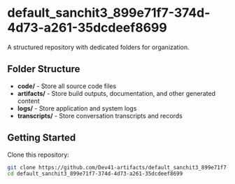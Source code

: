# default_sanchit3_899e71f7-374d-4d73-a261-35dcdeef8699
A structured repository with dedicated folders for organization.

## Folder Structure

- **code/** - Store all source code files
- **artifacts/** - Store build outputs, documentation, and other generated content
- **logs/** - Store application and system logs
- **transcripts/** - Store conversation transcripts and records

## Getting Started

Clone this repository:
```bash
git clone https://github.com/Dev41-artifacts/default_sanchit3_899e71f7-374d-4d73-a261-35dcdeef8699
cd default_sanchit3_899e71f7-374d-4d73-a261-35dcdeef8699
```
